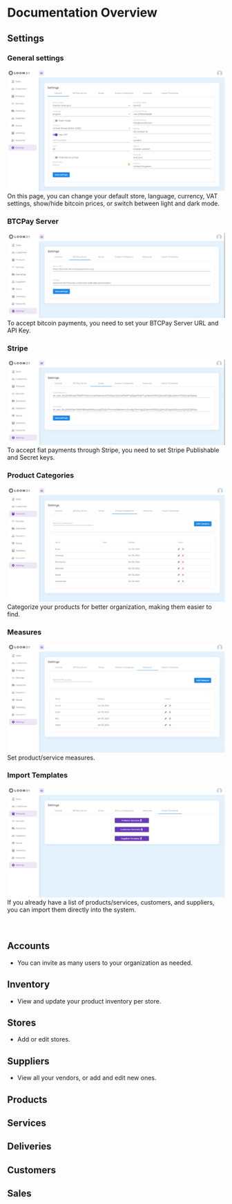 # Documentation Overview

## Settings
### General settings
![General Settings Screenshot](./images/general-setting-light.PNG)
On this page, you can change your default store, language, currency, VAT settings, show/hide bitcoin prices, or switch between light and dark mode.
### BTCPay Server
![BTCPay Server Setup](./images/btcpay-server-light.PNG)
  To accept bitcoin payments, you need to set your BTCPay Server URL and API Key.
### Stripe  
![Stripe Setup](./images/stripe-light.PNG)
  To accept fiat payments through Stripe, you need to set Stripe Publishable and Secret keys.
### Product Categories
![Product Categories Setup](./images/product-categories-light.PNG)
  Categorize your products for better organization, making them easier to find.
### Measures
![Measures Setup](./images/measures-light.PNG)  
  Set product/service measures.
### Import Templates
![Import Templates Setup](./images/import-templates-light.PNG)  
  If you already have a list of products/services, customers, and suppliers, you can import them directly into the system.
<br><br><br> 


## Accounts
- You can invite as many users to your organization as needed.

## Inventory
- View and update your product inventory per store.

## Stores
- Add or edit stores.

## Suppliers
- View all your vendors, or add and edit new ones.
## Products
## Services
## Deliveries
## Customers
## Sales
